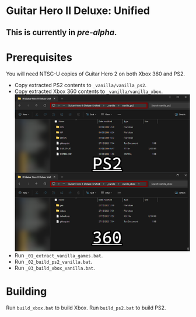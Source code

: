 # Guitar Hero II Deluxe: Unified

## This is currently in *pre-alpha*.

# Prerequisites
You will need NTSC-U copies of Guitar Hero 2 on both Xbox 360 and PS2.
- Copy extracted PS2 contents to `_vanilla/vanilla_ps2`.
- Copy extracted Xbox 360 contents to `_vanilla/vanilla_xbox`.
![](dependencies/vanilla_contents.png)
- Run `_01_extract_vanilla_games.bat`.
- Run `_02_build_ps2_vanilla.bat`.
- Run `_03_build_xbox_vanilla.bat`.

# Building
Run `build_xbox.bat` to build Xbox.
Run `build_ps2.bat` to build PS2.